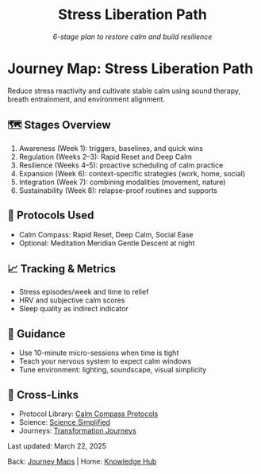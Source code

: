 <div style="text-align:center">
  <h1>Stress Liberation Path</h1>
  <p><em>6-stage plan to restore calm and build resilience</em></p>
</div>

# Journey Map: Stress Liberation Path

Reduce stress reactivity and cultivate stable calm using sound therapy, breath entrainment, and environment alignment.

## 🗺️ Stages Overview

1. Awareness (Week 1): triggers, baselines, and quick wins
2. Regulation (Weeks 2–3): Rapid Reset and Deep Calm
3. Resilience (Weeks 4–5): proactive scheduling of calm practice
4. Expansion (Week 6): context-specific strategies (work, home, social)
5. Integration (Week 7): combining modalities (movement, nature)
6. Sustainability (Week 8): relapse-proof routines and supports

## 🧪 Protocols Used

- Calm Compass: Rapid Reset, Deep Calm, Social Ease
- Optional: Meditation Meridian Gentle Descent at night

## 📈 Tracking & Metrics

- Stress episodes/week and time to relief
- HRV and subjective calm scores
- Sleep quality as indirect indicator

## 🧭 Guidance

- Use 10-minute micro-sessions when time is tight
- Teach your nervous system to expect calm windows
- Tune environment: lighting, soundscape, visual simplicity

## 🔗 Cross-Links

- Protocol Library: <a href="../../../experience-library/calm-compass/protocols/index.md">Calm Compass Protocols</a>
- Science: <a href="../../../research-observatory/science-simplified/index.md">Science Simplified</a>
- Journeys: <a href="../../index.md">Transformation Journeys</a>

<div className="page-footer">
  <p>Last updated: March 22, 2025</p>
  <p>Back: <a href="../index.md">Journey Maps</a> | Home: <a href="../../../index.md">Knowledge Hub</a></p>
</div>